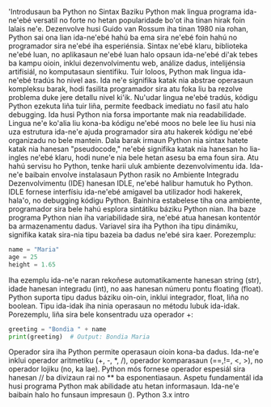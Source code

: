 'Introdusaun ba Python no Sintax Baziku 
Python mak lingua programa ida-ne'ebé versatil no forte no hetan popularidade bo'ot iha tinan hirak foin lalais ne'e. Dezenvolve husi Guido van Rossum iha tinan 1980 nia rohan, Python sai ona lian ida-ne'ebé hahú ba ema sira ne'ebé foin hahú no programador sira ne'ebé iha esperiénsia. Sintax ne'ebé klaru, biblioteka ne'ebé luan, no aplikasaun ne'ebé luan halo opsaun ida-ne'ebé di'ak tebes ba kampu oioin, inklui dezenvolvimentu web, análize dadus, intelijénsia artifisiál, no komputasaun sientifiku. 
Tuir loloos, Python mak lingua ida-ne'ebé tradús ho nivel aas. Ida ne'e signifika katak nia abstrae operasaun kompleksu barak, hodi fasilita programador sira atu foka liu ba rezolve problema duke jere detallu nivel ki'ik. Nu'udar lingua ne'ebé tradús, kódigu Python ezekuta liña tuir liña, permite feedback imediatu no fasil atu halo debugging. 
Ida husi Python nia forsa importante mak nia readabilidade. Lingua ne'e ko'alia liu kona-ba kódigu ne'ebé moos no bele lee liu husi nia uza estrutura ida-ne'e ajuda programador sira atu hakerek kódigu ne'ebé organizadu no bele mantein. Dala barak irmaun Python nia sintax hatete katak nia hanesan "pseudocode," ne'ebé signifika katak nia hanesan ho lia-ingles ne'ebé klaru, hodi nune'e nia bele hetan asesu ba ema foun sira. 
Atu hahú servisu ho Python, tenke harii uluk ambiente dezenvolvimentu ida. Ida-ne'e baibain envolve instalasaun Python rasik no Ambiente Integradu Dezenvolvimentu (IDE) hanesan IDLE, ne'ebé halibur hamutuk ho Python. IDLE fornese interfísiu ida-ne'ebé amigavel ba utilizador hodi hakerek, hala'o, no debugging kódigu Python. 
Bainhira estabelese tiha ona ambiente, programador sira bele hahú esplora sintátiku báziku Python nian. Iha baze programa Python nian iha variabilidade sira, ne'ebé atua hanesan kontentór ba armazenamentu dadus. Variavel sira iha Python iha tipu dinámiku, signifika katak sira-nia tipu bazeia ba dadus ne'ebé sira kaer. Porezemplu:
```python
name = "Maria"
age = 25
height = 1.65
```

Iha ezemplu ida-ne'e naran rekoñese automatikamente hanesan string (str), idade hanesan integradu (int), no aas hanesan númeru pontu floating (float). 
Python suporta tipu dadus báziku oin-oin, inklui integrador, float, liña no boolean. Tipu ida-idak iha ninia operasaun no métodu lubuk ida-idak. Porezemplu, liña sira bele konsentradu uza operador +:
```python
greeting = "Bondia " + name
print(greeting)  # Output: Bondia Maria
```

Operador sira iha Python permite operasaun oioin kona-ba dadus. Ida-ne'e inklui operador aritmetiku (+, -, *, /), operador komparasaun (==,!=, <, >), no operador lojiku (no, ka lae). Python mós fornese operador espesiál sira hanesan // ba divizaun rai no ** ba esponentiasaun. 
Aspetu fundamentál ida husi programa Python mak abilidade atu hetan informasaun. Ida-ne'e baibain halo ho funsaun impresaun (). Python 3.x intro